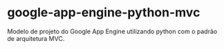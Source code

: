 # google-app-engine-python-mvc
Modelo de projeto do Google App Engine utilizando python com o padrão de arquitetura MVC.
